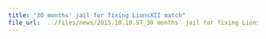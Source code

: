 ```yaml
---
title: "30 months' jail for fixing LionsXII match"
file_url:  ../files/news/2015.10.10.ST_30 months' jail for fixing LionsXII match.pdf
---
```

